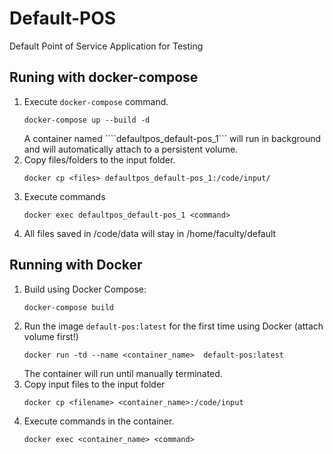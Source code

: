 # Default-POS
Default Point of Service Application for Testing

## Runing with docker-compose
1. Execute ```docker-compose``` command.
    ```
    docker-compose up --build -d
    ```
    A container named ````defaultpos_default-pos_1``` will run in background and will automatically attach to a persistent volume.
2. Copy files/folders to the input folder.
    ```
    docker cp <files> defaultpos_default-pos_1:/code/input/
    ```
3. Execute commands
    ```
    docker exec defaultpos_default-pos_1 <command>
    ```
4. All files saved in /code/data will stay in /home/faculty/default

## Running with Docker
1. Build using Docker Compose:
    ```
    docker-compose build
    ```
2. Run the image ```default-pos:latest``` for the first time using Docker (attach volume first!)
    ```
    docker run -td --name <container_name>  default-pos:latest
    ```
    The container will run until manually terminated.
3. Copy input files to the input folder
    ```
    docker cp <filename> <container_name>:/code/input
    ```
4. Execute commands in the container.
    ```
    docker exec <container_name> <command>
    ```
